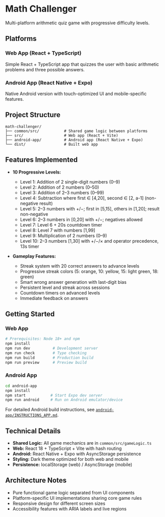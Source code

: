 # Math Challenger

Multi-platform arithmetic quiz game with progressive difficulty levels.

## Platforms

### Web App (React + TypeScript)
Simple React + TypeScript app that quizzes the user with basic arithmetic problems and three possible answers.

### Android App (React Native + Expo)
Native Android version with touch-optimized UI and mobile-specific features.

## Project Structure

```
math-challenger/
├── common/src/           # Shared game logic between platforms
├── src/                  # Web app (React + Vite)
├── android-app/          # Android app (React Native + Expo)
└── dist/                 # Built web app
```

## Features Implemented

- **10 Progressive Levels:**
  - Level 1: Addition of 2 single-digit numbers (0–9)
  - Level 2: Addition of 2 numbers (0–50)
  - Level 3: Addition of 2–3 numbers (0–99)
  - Level 4: Subtraction where first ∈ [4,20], second ∈ [2, a-1] (non-negative result)
  - Level 5: 2–3 numbers with +/−; first in [5,15], others in [1,20]; result non-negative
  - Level 6: 2–3 numbers in [0,20] with +/−; negatives allowed
  - Level 7: Level 6 + 20s countdown timer
  - Level 8: Level 7 with numbers [1,99]
  - Level 9: Multiplication of 2 numbers (0–9)
  - Level 10: 2–3 numbers [1,30] with +/−/× and operator precedence, 13s timer

- **Gameplay Features:**
  - Streak system with 20 correct answers to advance levels
  - Progressive streak colors (5: orange, 10: yellow, 15: light green, 18: green)
  - Smart wrong answer generation with last-digit bias
  - Persistent level and streak across sessions
  - Countdown timers on advanced levels
  - Immediate feedback on answers

## Getting Started

### Web App
```bash
# Prerequisites: Node 18+ and npm
npm install
npm run dev          # Development server
npm run check        # Type checking
npm run build        # Production build
npm run preview      # Preview build
```

### Android App
```bash
cd android-app
npm install
npm start           # Start Expo dev server
npm run android     # Run on Android emulator/device
```

For detailed Android build instructions, see [`android-app/INSTRUCTIONS_APP.md`](android-app/INSTRUCTIONS_APP.md).

## Technical Details

- **Shared Logic:** All game mechanics are in `common/src/gameLogic.ts`
- **Web:** React 18 + TypeScript + Vite with hash routing
- **Android:** React Native + Expo with AsyncStorage persistence
- **Styling:** Dark theme optimized for both web and mobile
- **Persistence:** localStorage (web) / AsyncStorage (mobile)

## Architecture Notes

- Pure functional game logic separated from UI components
- Platform-specific UI implementations sharing core game rules
- Responsive design for different screen sizes
- Accessibility features with ARIA labels and live regions
